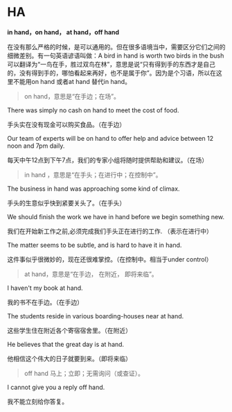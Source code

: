 # HA

**in hand，on hand， at hand，off hand**

在没有那么严格的时候，是可以通用的。但在很多语境当中，需要区分它们之间的细微差别。有一句英语谚语叫做：A bird in hand is worth two birds in the bush 可以翻译为“一鸟在手，胜过双鸟在林”，意思是说“只有得到手的东西才是自己的，没有得到手的，哪怕看起来再好，也不是属于你”。因为是个习语，所以在这里不能用on hand 或者at hand 替代in hand。

> on hand，意思是“在手边；在场”。

There was simply no cash on hand to meet the cost of food.

手头实在没有现金可以购买食品。（在手边）

Our team of experts will be on hand to offer help and advice between 12 noon and 7pm daily.

每天中午12点到下午7点，我们的专家小组将随时提供帮助和建议。（在场）

> in hand ，意思是“在手头；在进行中；在控制中”。

The business in hand was approaching some kind of climax.

手头的生意似乎快到紧要关头了。（在手头）

We should finish the work we have in hand before we begin something new.

我们在开始新工作之前,必须完成我们手头正在进行的工作. （表示在进行中）

The matter seems to be subtle, and is hard to have it in hand.

这件事似乎很微妙的，现在还很难掌控。（在控制中。相当于under control）

> at hand，意思是“在手边， 在附近， 即将来临”。

I haven't my book at hand.

我的书不在手边。（在手边）

The students reside in various boarding-houses near at hand.

这些学生住在附近各个寄宿宿舍里。（在附近）

He believes that the great day is at hand.

他相信这个伟大的日子就要到来。（即将来临）

> off hand 马上；立即；无需询问（或查证）。

I cannot give you a reply off hand.

我不能立刻给你答复。

